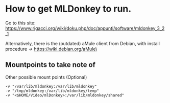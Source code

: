 # How to get MLDonkey to run.
Go to this site: https://www.rigacci.org/wiki/doku.php/doc/appunti/software/mldonkey_3_2_1

Alternatively, there is the (outdated) aMule client from Debian, with install procedure -> https://wiki.debian.org/aMule\

## Mountpoints to take note of
Other possible mount points (Optional)
```
-v "/var/lib/mldonkey:/var/lib/mldonkey"
-v "/tmp/mldonkey:/var/lib/mldonkey/temp"
-v "<$HOME/Video/mlDonkey>:/var/lib/mldonkey/shared"
```
